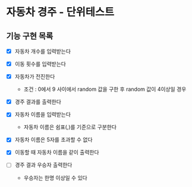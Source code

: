 # 자동차 경주 - 단위테스트

## 기능 구현 목록

- [X] 자동차 개수를 입력받는다
- [X] 이동 횟수를 입력받는다
- [X] 자동차가 전진한다
    - 조건 : 0에서 9 사이에서 random 값을 구한 후 random 값이 4이상일 경우
- [X]  경주 결과를 출력한다


- [X] 자동차 이름을 입력받는다
    - 자동차 이름은 쉼표(,)를 기준으로 구분한다
- [X] 자동차 이름은 5자를 초과할 수 없다
- [X] 이동할 때 자동차 이름을 같이 출력한다
- [ ] 경주 결과 우승자 출력한다
    - 우승자는 한명 이상일 수 있다
